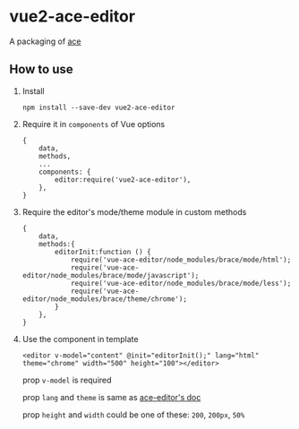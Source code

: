 vue2-ace-editor
====================
A packaging of [ace](https://ace.c9.io/)

## How to use

1. Install

    ```
    npm install --save-dev vue2-ace-editor
    ```
    
2. Require it in `components` of Vue options

    ```
    {
        data,
        methods,
        ...
        components: {
            editor:require('vue2-ace-editor'),
        },
    }
    ```
 
3. Require the editor's mode/theme module in custom methods
    
    ```
    {
        data,
        methods:{
            editorInit:function () {
                require('vue-ace-editor/node_modules/brace/mode/html');
                require('vue-ace-editor/node_modules/brace/mode/javascript');
                require('vue-ace-editor/node_modules/brace/mode/less');
                require('vue-ace-editor/node_modules/brace/theme/chrome');
            }
        },
    }
    ```
    
4. Use the component in template

    ```
    <editor v-model="content" @init="editorInit();" lang="html" theme="chrome" width="500" height="100"></editor>
    ```
    
    prop `v-model`  is required
    
    prop `lang` and `theme` is same as [ace-editor's doc](https://github.com/ajaxorg/ace)
    
    prop `height` and `width` could be one of these:  `200`, `200px`, `50%`
    
